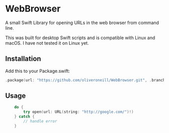 # WebBrowser

A small Swift Library for opening URLs in the web browser from command line.

This was built for desktop Swift scripts and is compatible with Linux and
macOS.
I have not tested it on Linux yet.

## Installation
Add this to your Package.swift:
```swift
.package(url: "https://github.com/oliveroneill/WebBrowser.git", .branch("master")),
```

## Usage
```swift
    do {
        try open(url: URL(string: "http://google.com/")!)
    } catch {
        // handle error
    }
```
